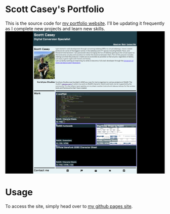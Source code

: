 # Scott Casey's Portfolio
This is the source code for [my portfolio website](https://kurohyou.github.io/Scott-Casey-Portfolio/). I'll be updating it frequently as I complete new projects and learn new skills.
![Site Preview](/assets/images/preview.png)
# Usage
To access the site, simply head over to [my github pages site](https://kurohyou.github.io/Scott-Casey-Portfolio/).
